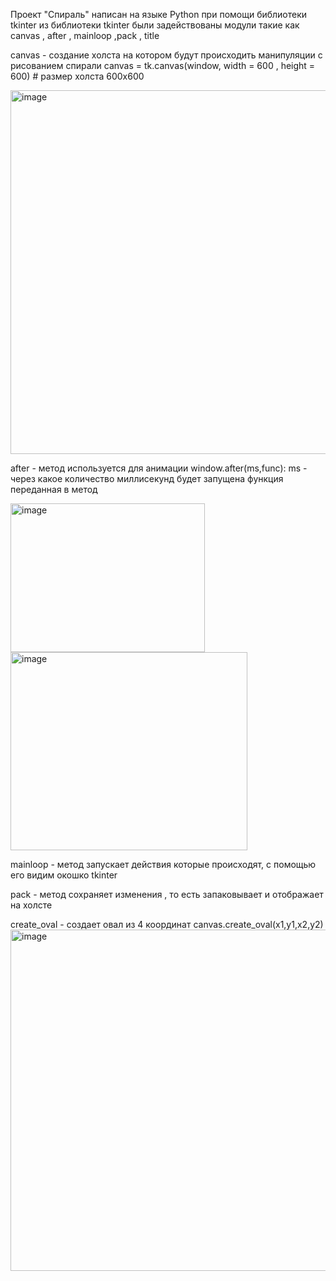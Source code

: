 Проект "Спираль" написан на языке Python при помощи библиотеки tkinter 
из библиотеки tkinter были задействованы модули такие как canvas , after , mainloop ,pack , title 

canvas - создание холста на котором будут происходить манипуляции с рисованием спирали
canvas = tk.canvas(window, width = 600 , height = 600) # размер холста 600x600

<img width="543" height="582" alt="image" src="https://github.com/user-attachments/assets/29860c3b-f07c-4bec-975a-d3cafabab7c8" />


after - метод  используется для анимации window.after(ms,func): ms - через какое количество миллисекунд будет запущена функция переданная в метод



<img width="311" height="238" alt="image" src="https://github.com/user-attachments/assets/3c7597f1-e00c-48a1-9a07-68bd80bcc963" />
<img width="379" height="317" alt="image" src="https://github.com/user-attachments/assets/1f51e6c4-5e3c-45ae-b20b-41560223d8d4" />




mainloop  - метод запускает действия которые происходят, с помощью его видим окошко tkinter

pack - метод сохраняет изменения , то есть запаковывает и отображает на холсте

create_oval - создает овал из 4 координат canvas.create_oval(x1,y1,x2,y2)
<img width="511" height="546" alt="image" src="https://github.com/user-attachments/assets/049aeaef-4914-40e9-ac75-7cd9ab3938dd" />
